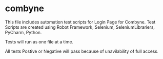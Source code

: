 # combyne

This file includes automation test scripts for Login Page for Combyne. 
Test Scripts are created using Robot Framework, Selenium, SeleniumLibrariers, PyCharm, Python. 

Tests will run as one file at a time.

All tests Postive or Negative will pass because of unavilability of full access. 
